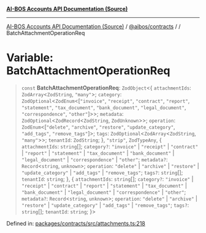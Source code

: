 [**AI-BOS Accounts API Documentation (Source)**](../../../README.md)

***

[AI-BOS Accounts API Documentation (Source)](../../../README.md) / [@aibos/contracts](../README.md) / [](../README.md) / BatchAttachmentOperationReq

# Variable: BatchAttachmentOperationReq

> `const` **BatchAttachmentOperationReq**: `ZodObject`\<\{ `attachmentIds`: `ZodArray`\<`ZodString`, `"many"`\>; `category`: `ZodOptional`\<`ZodEnum`\<\[`"invoice"`, `"receipt"`, `"contract"`, `"report"`, `"statement"`, `"tax_document"`, `"bank_document"`, `"legal_document"`, `"correspondence"`, `"other"`\]\>\>; `metadata`: `ZodOptional`\<`ZodRecord`\<`ZodString`, `ZodUnknown`\>\>; `operation`: `ZodEnum`\<\[`"delete"`, `"archive"`, `"restore"`, `"update_category"`, `"add_tags"`, `"remove_tags"`\]\>; `tags`: `ZodOptional`\<`ZodArray`\<`ZodString`, `"many"`\>\>; `tenantId`: `ZodString`; \}, `"strip"`, `ZodTypeAny`, \{ `attachmentIds`: `string`[]; `category?`: `"invoice"` \| `"receipt"` \| `"contract"` \| `"report"` \| `"statement"` \| `"tax_document"` \| `"bank_document"` \| `"legal_document"` \| `"correspondence"` \| `"other"`; `metadata?`: `Record`\<`string`, `unknown`\>; `operation`: `"delete"` \| `"archive"` \| `"restore"` \| `"update_category"` \| `"add_tags"` \| `"remove_tags"`; `tags?`: `string`[]; `tenantId`: `string`; \}, \{ `attachmentIds`: `string`[]; `category?`: `"invoice"` \| `"receipt"` \| `"contract"` \| `"report"` \| `"statement"` \| `"tax_document"` \| `"bank_document"` \| `"legal_document"` \| `"correspondence"` \| `"other"`; `metadata?`: `Record`\<`string`, `unknown`\>; `operation`: `"delete"` \| `"archive"` \| `"restore"` \| `"update_category"` \| `"add_tags"` \| `"remove_tags"`; `tags?`: `string`[]; `tenantId`: `string`; \}\>

Defined in: [packages/contracts/src/attachments.ts:218](https://github.com/pohlai88/accounts/blob/48103fb36d28b2b9bfb33472b6de2f719773cde9/packages/contracts/src/attachments.ts#L218)
